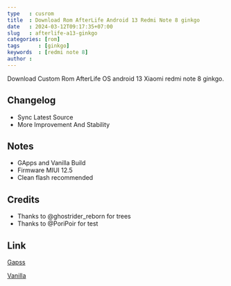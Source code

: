 ```yaml
---
type   : cusrom
title  : Download Rom AfterLife Android 13 Redmi Note 8 ginkgo
date   : 2024-03-12T09:17:35+07:00
slug   : afterlife-a13-ginkgo
categories: [rom]
tags      : [ginkgo]
keywords  : [redmi note 8]
author :
---
```


Download Custom Rom AfterLife OS android 13 Xiaomi redmi note 8 ginkgo.


## Changelog
- Sync Latest Source 
- More Improvement And Stability

## Notes
- GApps and Vanilla Build
- Firmware MIUI 12.5
- Clean flash recommended

## Credits
- Thanks to @ghostrider_reborn for trees
- Thanks to @PoriPoir for test

## Link
[Gapss](https://sourceforge.net/projects/agatharom/files/AfterLife-V3.0-Envy-COMMUNITY-ginkgo-20231106-Gapps.zip/download)

[Vanilla](https://sourceforge.net/projects/agatharom/files/AfterLife-V3.0-Envy-COMMUNITY-ginkgo-20231107-Vanilla.zip/download)

